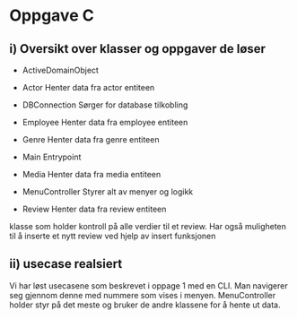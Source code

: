 # Oppgave C



## i) Oversikt over klasser og oppgaver de løser  

- ActiveDomainObject

- Actor Henter data fra actor entiteen
- DBConnection Sørger for database tilkobling
- Employee Henter data fra employee entiteen
- Genre Henter data fra genre entiteen
- Main Entrypoint
- Media Henter data fra media entiteen
- MenuController Styrer alt av menyer og logikk
- Review Henter data fra review entiteen

klasse som holder kontroll på alle verdier til et review. Har også muligheten til å inserte et nytt review ved hjelp av insert funksjonen

## ii) usecase realsiert
Vi har løst usecasene som beskrevet i oppage 1 med en CLI. Man navigerer seg gjennom denne med nummere som vises i menyen. MenuController holder styr på det meste og bruker de andre klassene for å hente ut data. 